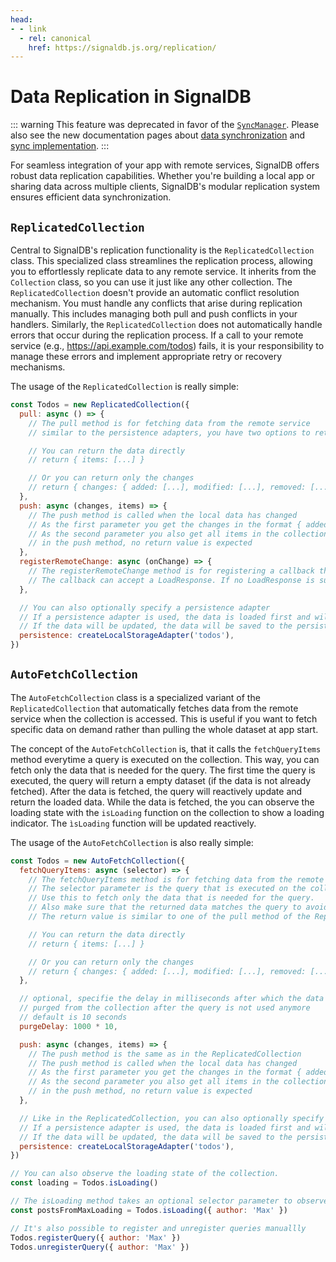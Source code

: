 ```yaml
---
head:
- - link
  - rel: canonical
    href: https://signaldb.js.org/replication/
---
```

# Data Replication in SignalDB

::: warning
This feature was deprecated in favor of the [`SyncManager`](/sync/reference/). Please also see the new documentation pages about [data synchronization](/sync/) and [sync implementation](/sync/implementation/).
:::

For seamless integration of your app with remote services, SignalDB offers robust data replication capabilities. Whether you're building a local app or sharing data across multiple clients, SignalDB's modular replication system ensures efficient data synchronization.


## `ReplicatedCollection`

Central to SignalDB's replication functionality is the `ReplicatedCollection` class. This specialized class streamlines the replication process, allowing you to effortlessly replicate data to any remote service. It inherits from the `Collection` class, so you can use it just like any other collection.
The `ReplicatedCollection` doesn't provide an automatic conflict resolution mechanism. You must handle any conflicts that arise during replication manually. This includes managing both pull and push conflicts in your handlers. Similarly, the `ReplicatedCollection` does not automatically handle errors that occur during the replication process. If a call to your remote service (e.g., https://api.example.com/todos) fails, it is your responsibility to manage these errors and implement appropriate retry or recovery mechanisms.

The usage of the `ReplicatedCollection` is really simple:

```js
const Todos = new ReplicatedCollection({
  pull: async () => {
    // The pull method is for fetching data from the remote service
    // similar to the persistence adapters, you have two options to return the fetched data

    // You can return the data directly
    // return { items: [...] }

    // Or you can return only the changes
    // return { changes: { added: [...], modified: [...], removed: [...] } }
  },
  push: async (changes, items) => {
    // The push method is called when the local data has changed
    // As the first parameter you get the changes in the format { added: [...], modified: [...], removed: [...] }
    // As the second parameter you also get all items in the collection, if you need them
    // in the push method, no return value is expected
  },
  registerRemoteChange: async (onChange) => {
    // The registerRemoteChange method is for registering a callback that is called when the remote data has changed
    // The callback can accept a LoadResponse. If no LoadResponse is supplied, pull will be called instead.
  },

  // You can also optionally specify a persistence adapter
  // If a persistence adapter is used, the data is loaded first and will be updated after the server data is fetched
  // If the data will be updated, the data will be saved to the persistence adapter and pushed to the server simultaneously
  persistence: createLocalStorageAdapter('todos'),
})
```

## `AutoFetchCollection`

The `AutoFetchCollection` class is a specialized variant of the `ReplicatedCollection` that automatically fetches data from the remote service when the collection is accessed. This is useful if you want to fetch specific data on demand rather than pulling the whole dataset at app start.

The concept of the `AutoFetchCollection` is, that it calls the `fetchQueryItems` method everytime a query is executed on the collection. This way, you can fetch only the data that is needed for the query. The first time the query is executed, the query will return a empty dataset (if the data is not already fetched). After the data is fetched, the query will reactively update and return the loaded data.
While the data is fetched, the you can observe the loading state with the `isLoading` function on the collection to show a loading indicator. The `ìsLoading` function will be updated reactively.

The usage of the `AutoFetchCollection` is also really simple:

```js
const Todos = new AutoFetchCollection({
  fetchQueryItems: async (selector) => {
    // The fetchQueryItems method is for fetching data from the remote service.
    // The selector parameter is the query that is executed on the collection.
    // Use this to fetch only the data that is needed for the query.
    // Also make sure that the returned data matches the query to avoid inconsistencies
    // The return value is similar to one of the pull method of the ReplicatedCollection,

    // You can return the data directly
    // return { items: [...] }

    // Or you can return only the changes
    // return { changes: { added: [...], modified: [...], removed: [...] } }
  },

  // optional, specifie the delay in milliseconds after which the data will be
  // purged from the collection after the query is not used anymore
  // default is 10 seconds
  purgeDelay: 1000 * 10,

  push: async (changes, items) => {
    // The push method is the same as in the ReplicatedCollection
    // The push method is called when the local data has changed
    // As the first parameter you get the changes in the format { added: [...], modified: [...], removed: [...] }
    // As the second parameter you also get all items in the collection, if you need them
    // in the push method, no return value is expected
  },

  // Like in the ReplicatedCollection, you can also optionally specify a persistence adapter
  // If a persistence adapter is used, the data is loaded first and will be updated after the server data is fetched
  // If the data will be updated, the data will be saved to the persistence adapter and pushed to the server simultaneously
  persistence: createLocalStorageAdapter('todos'),
})

// You can also observe the loading state of the collection.
const loading = Todos.isLoading()

// The isLoading method takes an optional selector parameter to observe the loading state of a specific query
const postsFromMaxLoading = Todos.isLoading({ author: 'Max' })

// It's also possible to register and unregister queries manuallly
Todos.registerQuery({ author: 'Max' })
Todos.unregisterQuery({ author: 'Max' })
```
